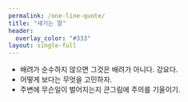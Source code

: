 ```yaml
---
permalink: /one-line-quote/
title: "새기는 말"
header:
  overlay_color: "#333"
layout: single-full
---
```


- 배려가 순수하지 않으면 그것은 배려가 아니다. 강요다.
- 어떻게 보다는 무엇을 고민하자.
- 주변에 무슨일이 벌어지는지 큰그림에 주의를 기울이기.